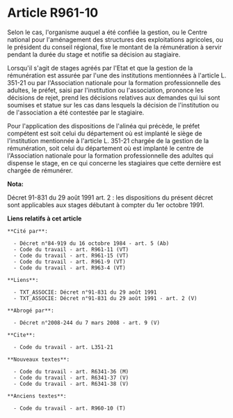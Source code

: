 # Article R961-10

Selon le cas, l'organisme auquel a été confiée la gestion, ou le Centre national pour l'aménagement des structures des
exploitations agricoles, ou le président du conseil régional, fixe le montant de la rémunération à servir pendant la durée du
stage et notifie sa décision au stagiaire.

Lorsqu'il s'agit de stages agréés par l'Etat et que la gestion de la rémunération est assurée par l'une des institutions
mentionnées à l'article L. 351-21 ou par l'Association nationale pour la formation professionnelle des adultes, le préfet,
saisi par l'institution ou l'association, prononce les décisions de rejet, prend les décisions relatives aux demandes qui lui
sont soumises et statue sur les cas dans lesquels la décision de l'institution ou de l'association a été contestée par le
stagiaire.

Pour l'application des dispositions de l'alinéa qui précède, le préfet compétent est soit celui du département où est
implanté le siège de l'institution mentionnée à l'article L. 351-21 chargée de la gestion de la rémunération, soit celui du
département où est implanté le centre de l'Association nationale pour la formation professionnelle des adultes qui dispense
le stage, en ce qui concerne les stagiaires que cette dernière est chargée de rémunérer.

**Nota:**

Décret 91-831 du 29 août 1991 art. 2 : les dispositions du présent décret sont applicables aux stages débutant à compter du
1er octobre 1991.

**Liens relatifs à cet article**

	**Cité par**:

	  - Décret n°84-919 du 16 octobre 1984 - art. 5 (Ab)
	  - Code du travail - art. R961-11 (VT)
	  - Code du travail - art. R961-15 (VT)
	  - Code du travail - art. R961-9 (VT)
	  - Code du travail - art. R963-4 (VT)

	**Liens**:

	  - TXT_ASSOCIE: Décret n°91-831 du 29 août 1991
	  - TXT_ASSOCIE: Décret n°91-831 du 29 août 1991 - art. 2 (V)

	**Abrogé par**:

	  - Décret n°2008-244 du 7 mars 2008 - art. 9 (V)

	**Cite**:

	  - Code du travail - art. L351-21

	**Nouveaux textes**:

	  - Code du travail - art. R6341-36 (M)
	  - Code du travail - art. R6341-37 (V)
	  - Code du travail - art. R6341-38 (V)

	**Anciens textes**:

	  - Code du travail - art. R960-10 (T)
